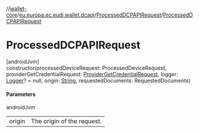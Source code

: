 //[wallet-core](../../../index.md)/[eu.europa.ec.eudi.wallet.dcapi](../index.md)/[ProcessedDCPAPIRequest](index.md)/[ProcessedDCPAPIRequest](-processed-d-c-p-a-p-i-request.md)

# ProcessedDCPAPIRequest

[androidJvm]\
constructor(processedDeviceRequest: ProcessedDeviceRequest, providerGetCredentialRequest: [ProviderGetCredentialRequest](https://developer.android.com/reference/kotlin/androidx/credentials/provider/ProviderGetCredentialRequest.html), logger: [Logger](../../eu.europa.ec.eudi.wallet.logging/-logger/index.md)? = null, origin: [String](https://kotlinlang.org/api/latest/jvm/stdlib/kotlin-stdlib/kotlin/-string/index.html), requestedDocuments: RequestedDocuments)

#### Parameters

androidJvm

| | |
|---|---|
| origin | The origin of the request. |
